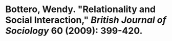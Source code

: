 Bottero, Wendy. "Relationality and Social Interaction," *British Journal of Sociology* 60 (2009): 399-420.
===


